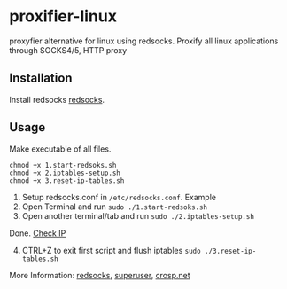 # proxifier-linux
proxyfier alternative for linux using redsocks. Proxify all linux applications through SOCKS4/5, HTTP proxy

## Installation

Install redsocks  [redsocks](https://github.com/darkk/redsocks#packages).

## Usage

Make executable of all files.
```
chmod +x 1.start-redsoks.sh
chmod +x 2.iptables-setup.sh
chmod +x 3.reset-ip-tables.sh
```
1. Setup redsocks.conf in `/etc/redsocks.conf`. Example
2. Open Terminal and run `sudo ./1.start-redsoks.sh`
3. Open another terminal/tab and run `sudo ./2.iptables-setup.sh`

Done. [Check IP](https://ifconfig.me/)

4. CTRL+Z to exit first script and flush iptables `sudo ./3.reset-ip-tables.sh`


More Information:  [redsocks](https://github.com/darkk/redsocks), [superuser](https://superuser.com/a/1402071), [crosp.net](https://crosp.net/blog/administration/install-configure-redsocks-proxy-centos-linux/)

